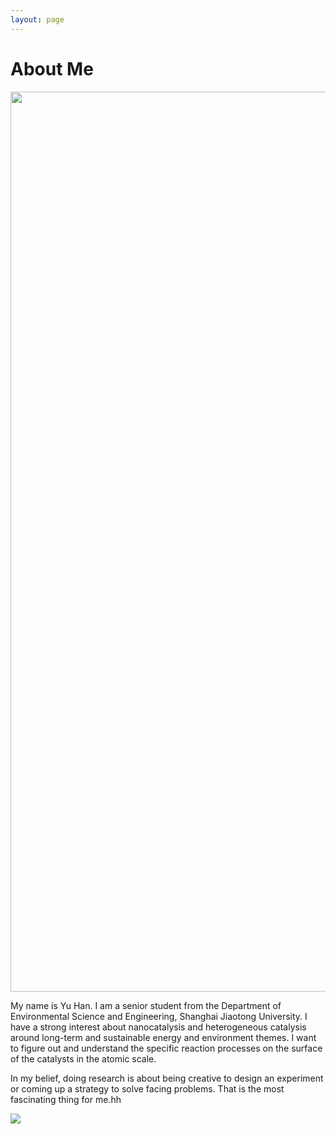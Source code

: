 ```yaml
---
layout: page
---
```


# About Me

<img src="/images/mmexport1523106791576.jpg" class="floatpic" width="1080" height="1440">

My name is Yu Han. I am a senior student from the Department of Environmental Science and Engineering, Shanghai Jiaotong University. I have a strong interest about nanocatalysis and heterogeneous catalysis around long-term and sustainable energy and environment themes. I want to figure out and understand the specific reaction processes on the surface of the catalysts in the atomic scale.

In my belief, doing research is about being creative to design an experiment or coming up a strategy to solve facing problems. That is the most fascinating thing for me.hh

<a href="https://clustrmaps.com/site/1ag43"  title="Visit tracker"><img src="//www.clustrmaps.com/map_v2.png?d=LxPP3KEzl1CH0gjFfWYHLifksDHauHSymsyBvwTWVsA&cl=ffffff" /></a>







